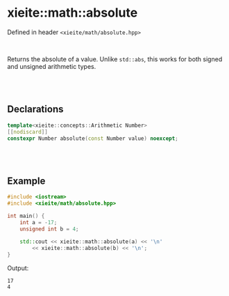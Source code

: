 # xieite::math::absolute
Defined in header `<xieite/math/absolute.hpp>`

<br/>

Returns the absolute of a value. Unlike `std::abs`, this works for both signed and unsigned arithmetic types.

<br/><br/>

## Declarations
```cpp
template<xieite::concepts::Arithmetic Number>
[[nodiscard]]
constexpr Number absolute(const Number value) noexcept;
```

<br/><br/>

## Example
```cpp
#include <iostream>
#include <xieite/math/absolute.hpp>

int main() {
	int a = -17;
	unsigned int b = 4;
	
	std::cout << xieite::math::absolute(a) << '\n'
		<< xieite::math::absolute(b) << '\n';
}
```
Output:
```
17
4
```
